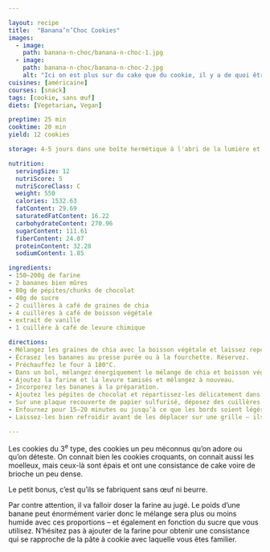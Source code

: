 ```yaml
---

layout: recipe
title:  "Banana’n’Choc Cookies"
images:
  - image: 
    path: banana-n-choc/banana-n-choc-1.jpg
  - image:
    path: banana-n-choc/banana-n-choc-2.jpg
    alt: "Ici on est plus sur du cake que du cookie, il y a de quoi être décontenancé si on ne s’y attend pas."
cuisines: [américaine]
courses: [snack]
tags: [cookie, sans œuf]
diets: [Vegetarian, Vegan]

preptime: 25 min
cooktime: 20 min
yield: 12 cookies

storage: 4-5 jours dans une boîte hermétique à l'abri de la lumière et la chaleur. 2–3 mois au congélateur.

nutrition:
  servingSize: 12
  nutriScore: 5
  nutriScoreClass: C
  weight: 550
  calories: 1532.63
  fatContent: 29.69
  saturatedFatContent: 16.22
  carbohydrateContent: 270.96
  sugarContent: 111.61
  fiberContent: 24.07
  proteinContent: 32.28
  sodiumContent: 1.85

ingredients:
- 150–200g de farine
- 2 bananes bien mûres
- 80g de pépites/chunks de chocolat
- 40g de sucre
- 2 cuillères à café de graines de chia
- 4 cuillères à café de boisson végétale
- extrait de vanille
- 1 cuillère à café de levure chimique

directions:
- Mélangez les graines de chia avec la boisson végétale et laissez reposer 15 minutes. Au bout de ce temps, vous devriez obtenir une consistance de pudding qui permettra de remplacer l‘œuf dans la recette.
- Écrasez les bananes au presse purée ou à la fourchette. Réservez.
- Préchauffez le four à 180°C.
- Dans un bol, mélangez énergiquement le mélange de chia et boisson végétale avec le sucre. 
- Ajoutez la farine et la levure tamisés et mélangez à nouveau.
- Incorporez les bananes à la préparation.
- Ajoutez les pépites de chocolat et répartissez-les délicatement dans la pâte à cookies.
- Sur une plaque recouverte de papier sulfurisé, déposez des cuillères de la préparation. Les cookies gonflent mais ne s'étalent pas énormément à la cuisson donc leur forme est quasi finale quand on les met sur la plaque, n’hésitez pas à les rendre plus esthétiques à ce moment-là.
- Enfournez pour 15–20 minutes ou jusqu’à ce que les bords soient légérement dorés.
- Laissez-les bien refroidir avant de les déplacer sur une grille – ils ont tendance à coller au papier cuisson quand ils sortent tout juste du four. 

---
```


Les cookies du 3<sup>e</sup> type, des cookies un peu méconnus qu’on adore ou qu’on déteste. On connait bien les cookies croquants, on connait aussi les moelleux, mais ceux-là sont épais et ont une consistance de cake voire de brioche un peu dense.

Le petit bonus, c’est qu’ils se fabriquent sans œuf ni beurre.

Par contre attention, il va falloir doser la farine au jugé. Le poids d’une banane peut énormément varier donc le mélange sera plus ou moins humide avec ces proportions – et également en fonction du sucre que vous utilisez. N’hésitez pas à ajouter de la farine pour obtenir une consistance qui se rapproche de la pâte à cookie avec laquelle vous êtes familier. 